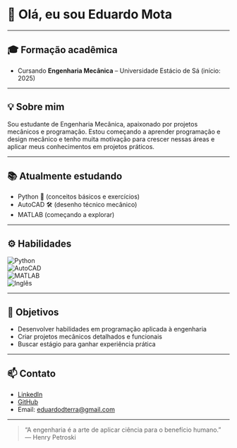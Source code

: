 # 👋 Olá, eu sou Eduardo Mota

---

## 🎓 Formação acadêmica

- Cursando **Engenharia Mecânica** – Universidade Estácio de Sá (início: 2025)

---

## 💡 Sobre mim

Sou estudante de Engenharia Mecânica, apaixonado por projetos mecânicos e programação. Estou começando a aprender programação e design mecânico e tenho muita motivação para crescer nessas áreas e aplicar meus conhecimentos em projetos práticos.

---

## 📚 Atualmente estudando

- Python 🐍 (conceitos básicos e exercícios)  
- AutoCAD 🛠️ (desenho técnico mecânico)  
- MATLAB (começando a explorar)  

---

## ⚙️ Habilidades

![Python](https://img.shields.io/badge/Python-3776AB?style=for-the-badge&logo=python&logoColor=white)  
![AutoCAD](https://img.shields.io/badge/AutoCAD-E3002F?style=for-the-badge&logo=autodesk&logoColor=white)  
![MATLAB](https://img.shields.io/badge/MATLAB-F0DB4F?style=for-the-badge&logo=matlab&logoColor=black)  
![Inglês](https://img.shields.io/badge/English-Fluent-brightgreen?style=for-the-badge&logo=google&logoColor=white)  

---

## 🎯 Objetivos

- Desenvolver habilidades em programação aplicada à engenharia  
- Criar projetos mecânicos detalhados e funcionais  
- Buscar estágio para ganhar experiência prática  

---

## 📫 Contato

- [LinkedIn](https://www.linkedin.com/in/eduardo-mota-da-silva-duarte-terra-04a8b5370/)  
- [GitHub](https://github.com/EduardoMotaEng)  
- Email: eduardodterra@gmail.com  

---


> “A engenharia é a arte de aplicar ciência para o benefício humano.”  
> — Henry Petroski
